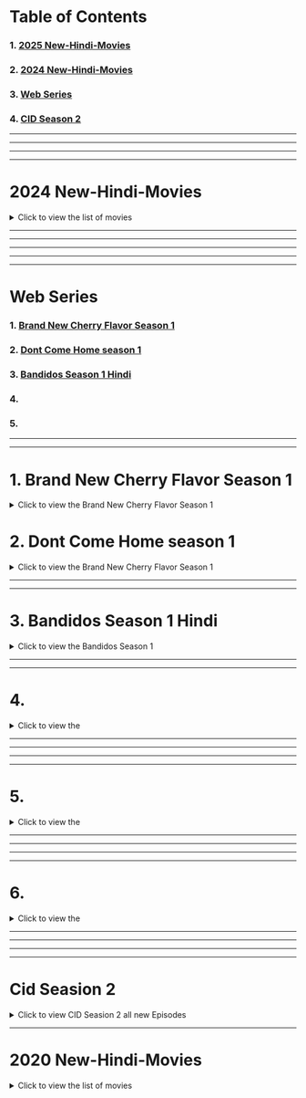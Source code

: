 # Table of Contents

### 1. [2025 New-Hindi-Movies](#2025-new-hindi-movies)
### 2. [2024 New-Hindi-Movies](#2024-new-hindi-movies)

### 3. [Web Series](#web-series)
 
### 4. [CID Season 2](#cid-seasion-2)

---
---
---
---

# 2024 New-Hindi-Movies

<details>
  <summary>Click to view the list of movies</summary>

  ### 1. Max - 2024 | Hindi | Kichcha Sudeep | B Ajaneesh Loknath | Vijay Kartikeyaa [Click here to Watch](https://www.bitchute.com/video/fTrdfy5XhNa3/)  
  ###  2. Pushpa 2 - The Rule (Hindi) | Allu Arjun | Sukumar | Rashmika Mandanna | Fahadh Faasil | DSP [Click here to Watch](https://www.bitchute.com/video/sRvtSSz5g4dC)  
  ###  3. Bagheera 2024 Hindi [Click here to Watch](https://www.bitchute.com/video/QMXyAzuDh9PG)  
  ###  4. Along With the Gods The Last 49 Days Hindi [Click here to Watch](https://www.bitchute.com/video/8DwtJ2WqHFS8)  
  ###  5. Thalavan 2024 Hindi | Biju Menon, Asif Ali [Click here to Watch](https://www.bitchute.com/video/ybtY4MjcdNde)  
  ###  6. Amaran 2024 Hindi | Sivakarthikeyan, Sai Pallavi | Rajkumar | GV Prakash | Kamal Haasan [Click here to Watch](https://www.bitchute.com/video/GlCY6CvqFfDm)  
  ###  7. Lust Stories [Click here to Watch](https://www.bitchute.com/video/G6skerjhLAR7)  
  ###  8. Lust Stories 2 [Click here to Watch](https://www.bitchute.com/video/u6Tzoyd7i2dU)  
  ###  9. Never Let Go 2024 Hindi [Click here to Watch](https://www.bitchute.com/video/HtdlRZJXUlKN/)  
  ###  10. Sting 2024 in Hind [Click here to Watch](https://www.bitchute.com/video/n5jF2k1tDtAK/)  
  ###  11. Alice in Wonderland In Hindi | Action | Adventure | Thriller  [Click here to Watch](https://www.bitchute.com/video/y61GV90SA7bX/)  
  ###  12. Dancing Village | Action | Adventure | Thriller  [Click here to Watch](https://www.bitchute.com/video/YyARuq1aHO38/)  
  ###  13. The Red Ghost  | Action | Adventure | Thriller  [Click here to Watch](https://www.bitchute.com/video/usg5MdFzlZDz/)  
  ###  14. Contagion of Fear 2024 | Action | Adventure | Thriller [Click here to Watch](https://www.bitchute.com/video/tkfPaPGOR2Ux/)  
  ###  15. Fear the Night | Action | Adventure | Thriller [Click here to Watch]()  
  ###  16. Tarot 2024 | Horror | Action | Adventure | Thriller [Click here to Watch](https://www.bitchute.com/video/9KBTDZPhROeI/)  
  
  ###  17. Phir Aayi Hasseen Dillruba | Drama | Crime | Thriller [Click here to Watch](https://www.bitchute.com/video/w2O6vBUM107p/)  
  
  ###  18. We Live in Time 2024 | Drama | Crime | Thriller [Click here to Watch](https://www.bitchute.com/video/AhSqUC4DDYP5/)  
  
  ###  19. Sonic the Hedgehog 3 (2024) In Hindi | Si-Fi | Action| Adventure | Crime | Thriller [Click here to Watch](https://www.bitchute.com/video/slX5vG4jXG1Y/)  
  
  ###  20. [Click here to Watch]()  

</details>

---

---
---
---
---

# Web Series
### 1. [Brand New Cherry Flavor Season 1](#1-brand-new-cherry-flavor-season-1)
### 2. [Dont Come Home season 1](#2-dont-come-home-season-1)
### 3. [Bandidos Season 1 Hindi](#3-bandidos-season-1-hindi)
### 4. [](4-)
### 5. [](5-)



---
---
 

#  1. Brand New Cherry Flavor Season 1

<details>
  <summary>Click to view the Brand New Cherry Flavor Season 1</summary>
 
  

### **Brand New Cherry Flavor Season 1 Episode 1 Hindi**  
[Watch here](https://www.bitchute.com/video/5YYq85K2PYQE/)  

### **Brand New Cherry Flavor Season 1 Episode 2 Hindi**  
[Watch here](https://www.bitchute.com/video/LR3DNxLP5j0A/)  

### **Brand New Cherry Flavor Season 1 Episode 3 Hindi**  
[Watch here](https://www.bitchute.com/video/WiMp4thsGtLQ/)  

### **Brand New Cherry Flavor Season 1 Episode 4 Hindi**  
[Watch here](https://www.bitchute.com/video/r50mhAYVFlZR/)  

### **Brand New Cherry Flavor Season 1 Episode 5 Hindi**  
[Watch here](https://www.bitchute.com/video/xigYqx0cx2vD/)  

### **Brand New Cherry Flavor Season 1 Episode 6 Hindi**  
[Watch here](https://www.bitchute.com/video/T7RTX0FMJ4vu/)  

### **Brand New Cherry Flavor Season 1 Episode 7 Hindi**  
[Watch here](https://www.bitchute.com/video/UKb3pCqfhA3g/)  

### **Brand New Cherry Flavor Season 1 Episode 8 Hindi**  
[Watch here](https://www.bitchute.com/video/ZXA7tvT6HmbY/)  

 

</details>


# 2. Dont Come Home season 1

<details>
  <summary>Click to view the Brand New Cherry Flavor Season 1</summary>
 
---
---
 
### Dont Come Home season 1 Episode 1
[Watch here](https://www.bitchute.com/video/KQEvCm1xs00m/)


### Dont Come Home season 1 Episode 2
[Watch here](https://www.bitchute.com/video/6cHHT3yAexa6/)


### Dont Come Home season 1 Episode 3
[Watch here](https://www.bitchute.com/video/OX49wIYYG5aB/)


### Dont Come Home season 1 Episode 4
[Watch here](https://www.bitchute.com/video/rRaVb6W3ElSX/)


### Dont Come Home season 1 Episode 5
[Watch here](https://www.bitchute.com/video/Kdv4firk5HHT/)


### Dont Come Home season 1 Episode 6
[Watch here](https://www.bitchute.com/video/Iij4a7ad7uW6/)


</details>



---
---


# 3. Bandidos Season 1 Hindi  

<details>
  <summary>Click to view the Bandidos Season 1   </summary>
 
---
---
 
### Bandidos Season 1 Episode 1 Hindi
[Watch here](https://www.bitchute.com/video/8ixitCSLxy8c/)

### Bandidos Season 1 Episode 2 Hindi
[Watch here](https://www.bitchute.com/video/gfK4TzHb8UZL/)

### Bandidos Season 1 Episode 3 Hindi
[Watch here](https://www.bitchute.com/video/kHI2DGSynjMZ/)

### Bandidos Season 1 Episode 4 Hindi
[Watch here](https://www.bitchute.com/video/kUKSJgH30S8F/)

### Bandidos Season 1 Episode 5 Hindi
[Watch here](https://www.bitchute.com/video/z160iAAWXyMc/)

### Bandidos Season 1 Episode 6 Hindi
[Watch here](https://www.bitchute.com/video/m2tFEs6KfBhk/)

### Bandidos Season 1 Episode 7 Hindi
[Watch here](https://www.bitchute.com/video/yTwywBDfA2CW/)

</details>



---
---

# 4.  

<details>
  <summary>Click to view the     </summary>
 
---
---
 
### 
[Watch here]()

### 
[Watch here]()

### 
[Watch here]()

### 
[Watch here]()

### 
[Watch here]()




</details>

 




---
---




 


---
---

# 5.  

<details>
  <summary>Click to view the     </summary>
 
---
---
 
### 
[Watch here]()

### 
[Watch here]()

### 
[Watch here]()

### 
[Watch here]()

### 
[Watch here]()




</details>

 




---
---







---
---

# 6.  

<details>
  <summary>Click to view the     </summary>
 
---
---
 
### 
[Watch here]()

### 
[Watch here]()

### 
[Watch here]()

### 
[Watch here]()

### 
[Watch here]()




</details>

 




---
---


---
---

#  Cid Seasion 2

<details>
  <summary>Click to view CID Seasion 2 all new Episodes</summary>

  ###  1. [Click here to Watch]()
  ###  2. CID Season 2 22nd December Episode 2 [Click here to Watch](https://www.bitchute.com/video/iPqd6aB351rL/)
 
  ###  3. CID Season 2  Episode 3  28th December 2024 [1. Click here to Watch](https://dai.ly/x9bhlb2)
  ###  ---------->Link 2  for CID Season 2  Episode 3 [2. Click here to Watch](https://www.bitchute.com/video/tM7cEjuJZIPp/)
  ###  4. CID Season 2 Episode 4 | Chehre Par Chehra | चेहरे पर चेहरा [Click here to Watch](https://dai.ly/x9bj8u2)
  ###  ---------->Link 2  for CID Season 2  Episode 4 [2. Click here to Watch](https://www.bitchute.com/video/td0kQ8n1q3Ff/)
  ###  5. CID Season 2 Episode 5 | Khooni Saazish | खूनी साज़िश [Click here to Watch]()
  ###  ---------->Link 2  for CID Season 2  Episode 5 [2. Click here to Watch](https://www.bitchute.com/video/CxJjQBdXhjU8/)
  ###  6. CID Season 2 Episode 6 | Salunkhe Ka Catwalk | सालुंके का कैटवॉक [Click here to Watch](https://dai.ly/x9buzxu)
  ###  ---------->Link 2  for CID Season 2 Episode 6 | Salunkhe Ka Catwalk | सालुंके का कैटवॉक [2. Click here to Watch](https://www.bitchute.com/video/iHM9kXB7iqUz/)
  
  ###  7. [Click here to Watch]()
  ###  ---------->Link 2  for  [2. Click here to Watch]()
  
  ###  8. [Click here to Watch]()
  ###  ---------->Link 2  for  [2. Click here to Watch]()
  
  ###  9. [Click here to Watch]()
  ###  ---------->Link 2  for  [2. Click here to Watch]()
  
  ###  10. [Click here to Watch]()
  ###  ---------->Link 2  for  [2. Click here to Watch]()
  
  ###  11. [Click here to Watch]()
  ###  ---------->Link 2  for  [2. Click here to Watch]()
  
  ###  12. [Click here to Watch]()
  ###  ---------->Link 2  for  [2. Click here to Watch]()
  
  ###  13. [Click here to Watch]()
  ###  14. [Click here to Watch]()
  ###  15. [Click here to Watch]()
  ###  16. [Click here to Watch]()
  ###  17. [Click here to Watch]()
  ###  18. [Click here to Watch]()
  ###  19. [Click here to Watch]()
  ###  20. [Click here to Watch]()
</details>

---

# 2020 New-Hindi-Movies

<details>
  <summary>Click to view the list of movies</summary>
 
  ###  1. [Click here to Watch]()
  ###  2. [Click here to Watch]()
  ###  3. [Click here to Watch]()
  ###  4. [Click here to Watch]()
  ###  5. [Click here to Watch]()
  ###  6. [Click here to Watch]()
  ###  7. [Click here to Watch]()
  ###  8. [Click here to Watch]()
  ###  9. [Click here to Watch]()
  ###  10. [Click here to Watch]()
  ###  11. [Click here to Watch]()
  ###  12. [Click here to Watch]()
  ###  13. [Click here to Watch]()
  ###  14. [Click here to Watch]()
  ###  15. [Click here to Watch]()
  ###  16. [Click here to Watch]()
  ###  17. [Click here to Watch]()
  ###  18. [Click here to Watch]()
  ###  19. [Click here to Watch]()
  ###  20. [Click here to Watch]()
</details>
